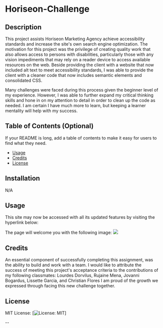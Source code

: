 # Horiseon-Challenge

## Description

This project assists Horiseon Marketing Agency achieve accessibility standards and increase the site's own search engine optimization.
The motivation for this project was the privilege of creating quality work that also allows access to persons with disabilities, particularly those with any vision impediments that may rely on a reader device to access available resources on the web.
Beside providing the client with a website that now included alt text to meet accessibility standards, I was able to provide the client with a cleaner code that now includes semantic elements and consolidated CSS. 

Many challenges were faced during this process given the beginner level of my experience. However, I was able to further expand my critical thinking skills and hone in on my attention to detail in order to clean up the code as needed. I am certain I have much more to learn, but keeping a learner mentality will help with my success. 


## Table of Contents (Optional)

If your README is long, add a table of contents to make it easy for users to find what they need.

- [Usage](#usage)
- [Credits](#credits)
- [License](#license)

## Installation

N/A

## Usage

This site may now be accessed with all its updated features by visiting the hyperlink below: 

<!-- insert link after deployment here -->

The page will welcome you with the following image:
<img src="assets/images/Screenshot.png">

## Credits

An essential component of successfully completing this assignment, was the ability to build and work with a team. I would like to attribute the success of meeting this project's acceptance criteria to the contributions of my following classmates:
Lourdes Dorvilus, Rujaine Mena, Jovanni Bogardus, Lissette Garcia, and Christian Flores
I am proud of the growth we expressed through facing this new challenge together.

## License

MIT License: [![License: MIT](https://img.shields.io/badge/License-MIT-yellow.svg)]

--